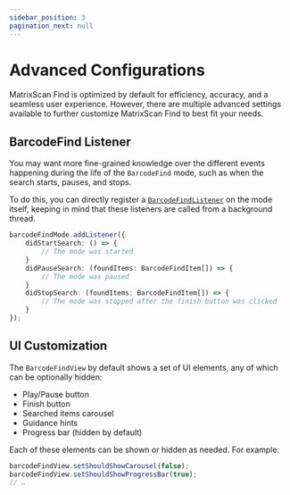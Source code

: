 ```yaml
---
sidebar_position: 3
pagination_next: null
---
```


# Advanced Configurations

MatrixScan Find is optimized by default for efficiency, accuracy, and a seamless user experience. However, there are multiple advanced settings available to further customize MatrixScan Find to best fit your needs.

## BarcodeFind Listener

You may want more fine-grained knowledge over the different events happening during the life of the `BarcodeFind` mode, such as when the search starts, pauses, and stops.

To do this, you can directly register a [`BarcodeFindListener`](https://docs.scandit.com/data-capture-sdk/android/barcode-capture/api/barcode-find-listener.html#interface-scandit.datacapture.barcode.find.IBarcodeFindListener) on the mode itself, keeping in mind that these listeners are called from a background thread.

```typescript
barcodeFindMode.addListener({
    didStartSearch: () => {
        // The mode was started
    }
    didPauseSearch: (foundItems: BarcodeFindItem[]) => {
        // The mode was paused
    }
    didStopSearch: (foundItems: BarcodeFindItem[]) => {
        // The mode was stopped after the finish button was clicked
    }
});
```

## UI Customization

The `BarcodeFindView` by default shows a set of UI elements, any of which can be optionally hidden:

- Play/Pause button
- Finish button
- Searched items carousel
- Guidance hints
- Progress bar (hidden by default)

Each of these elements can be shown or hidden as needed. For example:

```typescript
barcodeFindView.setShouldShowCarousel(false);
barcodeFindView.setShouldShowProgressBar(true);
// …
```

